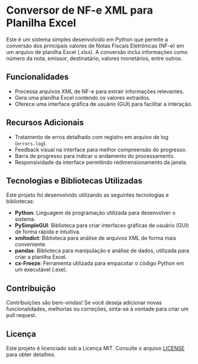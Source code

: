 # Conversor de NF-e XML para Planilha Excel

Este é um sistema simples desenvolvido em Python que permite a conversão dos principais valores de Notas Fiscais Eletrônicas (NF-e) em um arquivo de planilha Excel (.xlsx). A conversão inclui informações como número da nota, emissor, destinatário, valores monetários, entre outros.

## Funcionalidades

- Processa arquivos XML de NF-e para extrair informações relevantes.
- Gera uma planilha Excel contendo os valores extraídos.
- Oferece uma interface gráfica de usuário (GUI) para facilitar a interação.
 
## Recursos Adicionais

- Tratamento de erros detalhado com registro em arquivo de log (`errors.log`).
- Feedback visual na interface para melhor compreensão do progresso.
- Barra de progresso para indicar o andamento do processamento.
- Responsividade da interface permitindo redimensionamento da janela.

## Tecnologias e Bibliotecas Utilizadas

Este projeto foi desenvolvido utilizando as seguintes tecnologias e bibliotecas:

- **Python**: Linguagem de programação utilizada para desenvolver o sistema.
- **PySimpleGUI**: Biblioteca para criar interfaces gráficas de usuário (GUI) de forma rápida e intuitiva.
- **xmltodict**: Biblioteca para análise de arquivos XML de forma mais conveniente.
- **pandas**: Biblioteca para manipulação e análise de dados, utilizada para criar a planilha Excel.
- **cx-Freeze**: Ferramenta utilizada para empacotar o código Python em um executável (.exe).


## Contribuição

Contribuições são bem-vindas! Se você deseja adicionar novas funcionalidades, melhorias ou correções, sinta-se à vontade para criar um pull request.

## Licença

Este projeto é licenciado sob a Licença MIT. Consulte o arquivo [LICENSE](LICENSE) para obter detalhes.
